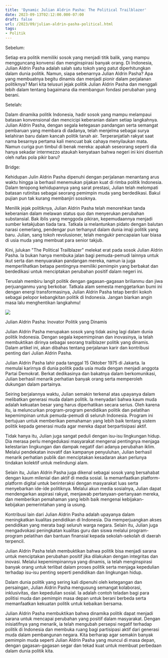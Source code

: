 ```yaml
---
title: 'Dynamic Julian Aldrin Pasha: The Political Trailblazer'
date: 2023-09-13T02:12:00.000-07:00
draft: false
url: /2023/09/julian-aldrin-pasha-political.html
tags: 
- Politik
---
```


  

Sebelum:  
  
Setiap era politik memiliki sosok yang menjadi titik balik, yang mampu mengguncang konvensi dan menginspirasi banyak orang. Di Indonesia, Julian Aldrin Pasha adalah salah satu tokoh yang patut diperhitungkan dalam dunia politik. Namun, siapa sebenarnya Julian Aldrin Pasha? Apa yang membuatnya begitu dinamis dan menjadi pionir dalam perjalanan politiknya? Mari kita telusuri jejak politik Julian Aldrin Pasha dan menggali lebih dalam tentang bagaimana dia membangun fondasi perubahan yang berani.

  

Setelah:  
  
Dalam dinamika politik Indonesia, hadir sosok yang mampu melampaui batasan konvensional dan mencicipi keberanian dalam setiap langkahnya. Julian Aldrin Pasha, dengan segala ketegasan pandangan serta semangat pembaruan yang membara di dadanya, telah menjelma sebagai surya kelahiran baru dalam kancah politik tanah air. Terperanjatlah rakyat saat nama besarnya pertama kali mencuat bak cahaya menyilaukan mata. Namun curiga pun timbul di benak mereka: apakah seseorang seperti dia hanya sekadar intermezzo ataukah kenyataan bahwa negeri ini kini disentuh oleh nafas pola pikir baru?

  

Bridge:  
  
Kehidupan Julin Aldrin Pasha dipenuhi dengan perjalanan menantang arus waktu hingga ia berhasil menemukan pijakan kuat di rimba politik Indonesia. Dalam teropong kehidupannya yang sarat prestasi, Julian telah melompati batasan rutinitas sebagai seorang pemimpin muda yang berdedikasi. Bakul pujian pun tak kurang membanjiri sosoknya.

  

Menilik jejak politiknya, Julian Aldrin Pasha telah menorehkan tanda keberanian dalam melawan status quo dan menyerukan perubahan substansial. Bak iblis yang menggoda pikiran, kepemudaannya menjadi sumber ketakjuban tiada tara. Tatkala ia melantunkan pidato dengan balutan narasi cemerlang, pendengar pun terhanyut dalam dunia imaji politik yang baru. Julian, sang tokoh revolusioner, telah mengukir pencapaian luar biasa di usia muda yang membuat para senior takjub.

  

Kini, julukan "The Political Trailblazer" melekat erat pada sosok Julian Aldrin Pasha. Ia bukan hanya membuka jalan bagi pemuda-pemudi lainnya untuk ikut serta dan menyuarakan pandangan mereka, namun ia juga memperlihatkan betapa pentingnya memiliki pemimpin yang berbakat dan berdedikasi untuk menciptakan perubahan positif dalam negeri ini.

  

Teruslah membiru langit politik dengan gagasan-gagasan brilianmu dan jiwa perjuanganmu yang berkobar. Tatkala alam semesta menggetarkan bumi ini dengan energi transformasinya, Julian Aldrin Pasha tetap berdiri kokoh sebagai pelopor kebangkitan politik di Indonesia. Jangan biarkan angin masa lalu menghentikan langkahmu!

  

![](https://static.republika.co.id/uploads/images/inpicture_slide/juru-bicara-kepresidenan-julian-aldrin-pasha-_110324152356-594.jpg)

  

Julian Aldrin Pasha: Inovator Politik yang Dinamis

  

Julian Aldrin Pasha merupakan sosok yang tidak asing lagi dalam dunia politik Indonesia. Dengan segala kepemimpinan dan inovasinya, ia telah membuktikan dirinya sebagai seorang trailblazer politik yang dinamis. Dalam artikel ini, akan dibahas tentang perjalanan karir dan kontribusi penting dari Julian Aldrin Pasha.

  

Julian Aldrin Pasha lahir pada tanggal 15 Oktober 1975 di Jakarta. Ia memulai karirnya di dunia politik pada usia muda dengan menjadi anggota Partai Demokrat. Berkat dedikasinya dan bakatnya dalam berkomunikasi, Julian berhasil menarik perhatian banyak orang serta memperoleh dukungan dalam partainya.

  

Seiring berjalannya waktu, Julian semakin terkenal atas upayanya dalam melibatkan generasi muda dalam politik. Ia menyadari bahwa kaum muda adalah kekuatan besar yang harus diperhatikan secara serius. Oleh karena itu, ia meluncurkan program-program pendidikan politik dan pelatihan kepemimpinan untuk pemuda-pemudi di seluruh Indonesia. Program ini bertujuan untuk memberikan pemahaman yang lebih baik tentang sistem politik kepada generasi muda agar mereka dapat berpartisipasi aktif.

  

Tidak hanya itu, Julian juga sangat peduli dengan isu-isu lingkungan hidup. Dia merasa perlu mengedukasi masyarakat mengenai pentingnya menjaga kelestarian lingkungan dan dampak negatif dari adanya perubahan iklim. Melalui pendekatan inovatif dan kampanye penyuluhan, Julian berhasil menarik perhatian publik dan menciptakan kesadaran akan perlunya tindakan kolektif untuk melindungi alam.

  

Selain itu, Julian Aldrin Pasha juga dikenal sebagai sosok yang bersahabat dengan kaum milenial dan aktif di media sosial. Ia memanfaatkan platform-platform digital untuk berinteraksi dengan masyarakat luas serta menyebarkan ide-ide politiknya. Melalui akun media sosialnya, Julian dapat mendengarkan aspirasi rakyat, menjawab pertanyaan-pertanyaan mereka, dan memberikan pemahaman yang lebih baik mengenai kebijakan-kebijakan pemerintahan yang ia usung.

  

Kontribusi lain dari Julian Aldrin Pasha adalah upayanya dalam meningkatkan kualitas pendidikan di Indonesia. Dia memperjuangkan akses pendidikan yang merata bagi seluruh warga negara. Selain itu, Julian juga mengadvokasi peningkatan kualitas guru dan siswa melalui program-program pelatihan dan bantuan finansial kepada sekolah-sekolah di daerah terpencil.

  

Julian Aldrin Pasha telah membuktikan bahwa politik bisa menjadi sarana untuk menciptakan perubahan positif jika dilakukan dengan integritas dan inovasi. Melalui kepemimpinannya yang dinamis, ia telah menginspirasi banyak orang untuk terlibat dalam proses politik serta menjaga kepedulian terhadap isu-isu penting seperti pendidikan dan lingkungan hidup.

  

Dalam dunia politik yang sering kali dipenuhi oleh ketegangan dan persaingan, Julian Aldrin Pasha mengusung semangat kolaborasi, inklusivitas, dan kepedulian sosial. Ia adalah contoh teladan bagi para politisi muda dan pemimpin masa depan untuk berani berbeda serta memanfaatkan kekuatan politik untuk kebaikan bersama.

  

Julian Aldrin Pasha membuktikan bahwa dinamika politik dapat menjadi sarana untuk mencapai perubahan yang positif dalam masyarakat. Dengan inisiatifnya yang menarik, ia telah mengubah persepsi negatif terhadap politik di Indonesia dan membuka ruang bagi partisipasi aktif dari generasi muda dalam pembangunan negara. Kita berharap agar semakin banyak pemimpin muda seperti Julian Aldrin Pasha yang muncul di masa depan, dengan gagasan-gagasan segar dan tekad kuat untuk membuat perbedaan dalam dunia politik kita.
